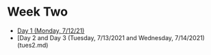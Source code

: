 # Week Two
- [Day 1 (Monday, 7/12/21)](mon2.md)
- [Day 2 and Day 3 (Tuesday, 7/13/2021 and Wednesday, 7/14/2021)(tues2.md)
